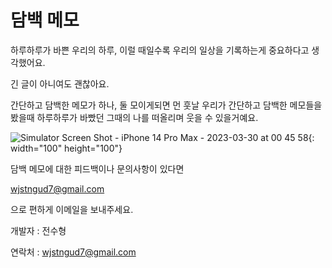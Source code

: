 # 담백 메모

하루하루가 바쁜 우리의 하루, 이럴 때일수록 우리의 일상을 기록하는게 중요하다고 생각했어요.

긴 글이 아니여도 괜찮아요. 

간단하고 담백한 메모가 하나, 둘 모이게되면 먼 훗날 우리가 간단하고 담백한 메모들을 봤을때 하루하루가 바빴던 그때의 나를 떠올리며 웃을 수 있을거예요.

![Simulator Screen Shot - iPhone 14 Pro Max - 2023-03-30 at 00 45 58](https://user-images.githubusercontent.com/70623959/228986271-c2e64389-1f27-4d3b-a7ad-ad9ce18c54ab.png){: width="100" height="100"}



담백 메모에 대한 피드백이나 문의사항이 있다면 

wjstngud7@gmail.com

으로 편하게 이메일을 보내주세요.



개발자 : 전수형

연락처 : wjstngud7@gmail.com
